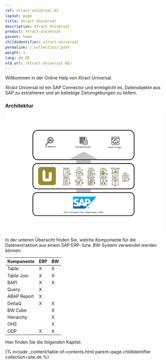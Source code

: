```yaml
---
ref: xtract-universal-01
layout: page
title: Xtract Universal
description: Xtract Universal
product: xtract-universal
parent: home
childidentifier: xtract-universal
permalink: /:collection/:path
weight: 1
lang: de_DE
old_url: /Xtract-Universal-DE/
---
```


Willkommen in der Online Help von Xtract Universal. 

Xtract Universal ist ein SAP Connector und ermöglicht es, Datenobjekte aus SAP zu extrahieren und an beliebige Zielumgebungen zu liefern.

### Architektur

![XU-architecture](/img/content/xu/theobald-software-graphic.png)

In der unteren Übersicht finden Sie, welche Komponente für die Datenextraktion aus einem SAP ERP- bzw. BW-System verwendet werden können. 

| Komponente   | ERP | BW |
|-------------|-----|----|
| Table       | X   | X  |
| Table Join  | X   | X  |
| BAPI        | X   | X  |
| Query       | X   |    |
| ABAP Report | X   |    |
| DeltaQ      | X   | X  |
| BW Cube     |     | X  |
| Hierarchy   |     | X  |
| OHS         |     | X  |
| ODP | X | X |

Hier finden Sie die folgenden Kapitel:

{% include _content/table-of-contents.html parent=page.childidentifier collection=site.de %}
